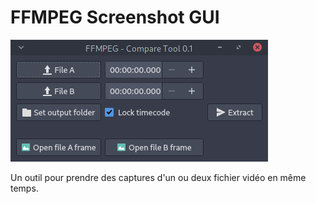 # FFMPEG Screenshot GUI

![](docs/imgs/screenshot-2021-05-09-15-16-21.png)

Un outil pour prendre des captures d'un ou deux fichier vidéo en même temps.